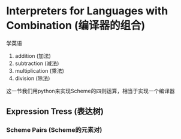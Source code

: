 # Interpreters for Languages with Combination (编译器的组合)

学英语
1. addition (加法)
2. subtraction (减法)
3. multiplication (乘法)
4. division (除法)

这一节我们用python来实现Scheme的四则运算，相当于实现一个编译器

## Expression Tress (表达树)

### Scheme Pairs (Scheme的元素对)